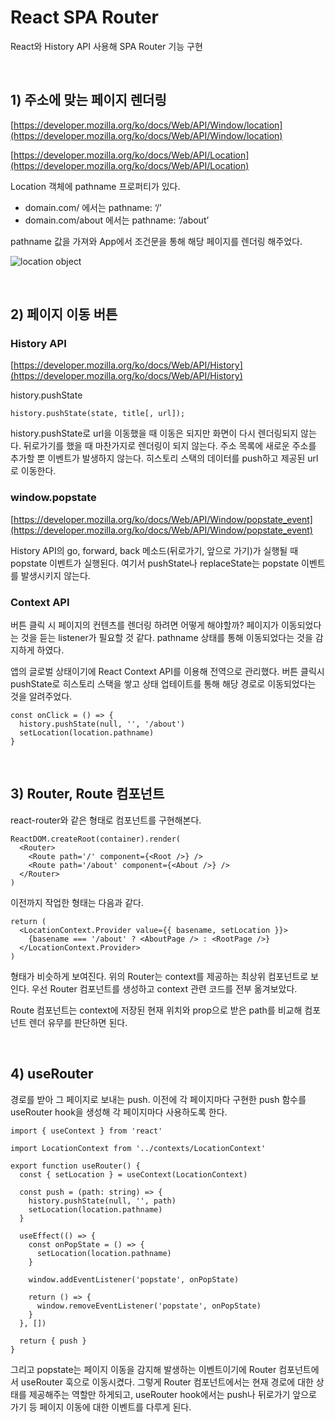 # React SPA Router

React와 History API 사용해 SPA Router 기능 구현

<br>

## 1) 주소에 맞는 페이지 렌더링

[https://developer.mozilla.org/ko/docs/Web/API/Window/location](https://developer.mozilla.org/ko/docs/Web/API/Window/location)

[https://developer.mozilla.org/ko/docs/Web/API/Location](https://developer.mozilla.org/ko/docs/Web/API/Location)

Location 객체에 pathname 프로퍼티가 있다.

- domain.com/ 에서는 pathname: ‘/’
- domain.com/about 에서는 pathname: ‘/about’

pathname 값을 가져와 App에서 조건문을 통해 해당 페이지를 렌더링 해주었다.

![location object](https://user-images.githubusercontent.com/78616893/194302602-ced66484-b42a-4972-95ad-cc7d7e512a01.png)

<br>

## 2) 페이지 이동 버튼

### History API

[https://developer.mozilla.org/ko/docs/Web/API/History](https://developer.mozilla.org/ko/docs/Web/API/History)

history.pushState

```tsx
history.pushState(state, title[, url]);
```

history.pushState로 url을 이동했을 때 이동은 되지만 화면이 다시 렌더링되지 않는다. 뒤로가기를 했을 때 마찬가지로 렌더링이 되지 않는다. 주소 목록에 새로운 주소를 추가할 뿐 이벤트가 발생하지 않는다. 히스토리 스택의 데이터를 push하고 제공된 url로 이동한다.

### window.popstate

[https://developer.mozilla.org/ko/docs/Web/API/Window/popstate_event](https://developer.mozilla.org/ko/docs/Web/API/Window/popstate_event)

History API의 go, forward, back 메소드(뒤로가기, 앞으로 가기)가 실행될 때 popstate 이벤트가 실행된다. 여기서 pushState나 replaceState는 popstate 이벤트를 발생시키지 않는다.

### Context API

버튼 클릭 시 페이지의 컨텐츠를 렌더링 하려면 어떻게 해야할까? 페이지가 이동되었다는 것을 듣는 listener가 필요할 것 같다. pathname 상태를 통해 이동되었다는 것을 감지하게 하였다.

앱의 글로벌 상태이기에 React Context API를 이용해 전역으로 관리했다. 버튼 클릭시 pushState로 히스토리 스택을 쌓고 상태 업테이트를 통해 해당 경로로 이동되었다는 것을 알려주었다.

```tsx
const onClick = () => {
  history.pushState(null, '', '/about')
  setLocation(location.pathname)
}
```

<br>

## 3) Router, Route 컴포넌트

react-router와 같은 형태로 컴포넌트를 구현해본다.

```tsx
ReactDOM.createRoot(container).render(
  <Router>
    <Route path='/' component={<Root />} />
    <Route path='/about' component={<About />} />
  </Router>
)
```

이전까지 작업한 형태는 다음과 같다.

```tsx
return (
  <LocationContext.Provider value={{ basename, setLocation }}>
    {basename === '/about' ? <AboutPage /> : <RootPage />}
  </LocationContext.Provider>
)
```

형태가 비슷하게 보여진다. 위의 Router는 context를 제공하는 최상위 컴포넌트로 보인다. 우선 Router 컴포넌트를 생성하고 context 관련 코드를 전부 옮겨보았다.

Route 컴포넌트는 context에 저장된 현재 위치와 prop으로 받은 path를 비교해 컴포넌트 렌더 유무를 판단하면 된다.

<br>

## 4) useRouter

경로를 받아 그 페이지로 보내는 push. 이전에 각 페이지마다 구현한 push 함수를 useRouter hook을 생성해 각 페이지마다 사용하도록 한다.

```tsx
import { useContext } from 'react'

import LocationContext from '../contexts/LocationContext'

export function useRouter() {
  const { setLocation } = useContext(LocationContext)

  const push = (path: string) => {
    history.pushState(null, '', path)
    setLocation(location.pathname)
  }

  useEffect(() => {
    const onPopState = () => {
      setLocation(location.pathname)
    }

    window.addEventListener('popstate', onPopState)

    return () => {
      window.removeEventListener('popstate', onPopState)
    }
  }, [])

  return { push }
}
```

그리고 popstate는 페이지 이동을 감지해 발생하는 이벤트이기에 Router 컴포넌트에서 useRouter 훅으로 이동시켰다. 그렇게 Router 컴포넌트에서는 현재 경로에 대한 상태를 제공해주는 역할만 하게되고, useRouter hook에서는 push나 뒤로가기 앞으로 가기 등 페이지 이동에 대한 이벤트를 다루게 된다.
